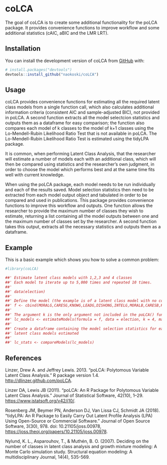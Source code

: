 
<!-- README.md is generated from README.Rmd. Please edit that file -->

# coLCA

<!-- badges: start -->
<!-- badges: end -->

The goal of coLCA is to create some additional functionality for the
poLCA package. It provides convenience functions to improve workflow and
some additional statistics (cAIC, aBIC and the LMR LRT).

## Installation

You can install the development version of coLCA from
[GitHub](https://github.com/) with:

``` r
# install.packages("devtools")
devtools::install_github("naokoski/coLCA")
```

## Usage

coLCA provides convenience functions for estimating all the required
latent class models from a single function call, which also calculates
additional information criteria (consistent AIC and sample-adjusted
BIC), not provided in poLCA. A second function extracts all the model
selectcion statistics and outputs them as a dataframe for easy
comparison; the function also compares each model of k classes to the
model of k+1 classes using the Lo-Mendell-Rubin Likelihood Ratio Test
that is not available in poLCA. The Lo-Mendell-Rubin Likelihood Ratio
Test is estimated using the tidyLPA package.

It is common, when performing Latent Class Analysis, that the researcher
will estimate a number of models each with an additional class, which
will then be compared using statistics and the researcher’s own
judgment, in order to choose the model which performs best and at the
same time fits well with current knowledge.

When using the poLCA package, each model needs to be run individually
and each of the results saved. Model selection statistics then need to
be extracted from each model output object and tabulated in order to be
compared and used in publications. This package provides convenience
functions to improve this workflow and outputs. One function allows the
researcher to provide the maximum number of classes they wish to
estimate, returning a list containing all the model outputs between one
and the maximum number of classes set by the researcher. A second
function takes this output, extracts all the necessary statistics and
outputs them as a dataframe.

## Example

This is a basic example which shows you how to solve a common problem:

``` r
#library(coLCA)

##' Estimate latent class models with 1,2,3 and 4 classes
##' Each model to iterate up to 5,000 times and repeated 10 times.
##' 
##' data(election)
##' 
##' Define the model (the example is of a latent class model with no covariates)
##' f <- cbind(MORALG,CARESG,KNOWG,LEADG,DISHONG,INTELG,MORALB,CARESB,KNOWB,LEADB,DISHONB,INTELB) ~ 1
##' 
##' The argument k is the only argument not included in the poLCA() function. All other arguments are the same.
##' lc_models <- estimateModels(formula = f, data = election, k = 4, maxiter = 5000, nrep = 10)
##' 
##' Create a dataframe containing the model selection statistics for each of the 
##' latent class models estimated
##' 
##' lc_stats <- compareModels(lc_models)
```

## References

Linzer, Drew A. and Jeffrey Lewis. 2013. “poLCA: Polytomous Variable
Latent Class Analysis.” R package version 1.4.
<http://dlinzer.github.com/poLCA>.

Linzer DA, Lewis JB (2011). “poLCA: An R Package for Polytomous Variable
Latent Class Analysis.” Journal of Statistical Software, 42(10), 1–29.
<https://www.jstatsoft.org/v42/i10/>.

Rosenberg JM, Beymer PN, Anderson DJ, Van Lissa CJ, Schmidt JA (2018).
“tidyLPA: An R Package to Easily Carry Out Latent Profile Analysis (LPA)
Using Open-Source or Commercial Software.” Journal of Open Source
Software, 3(30), 978. doi: 10.21105/joss.00978,
<https://joss.theoj.org/papers/10.21105/joss.00978>.

Nylund, K. L., Asparouhov, T., & Muthén, B. O. (2007). Deciding on the
number of classes in latent class analysis and growth mixture modeling:
A Monte Carlo simulation study. Structural equation modeling: A
multidisciplinary Journal, 14(4), 535-569.
